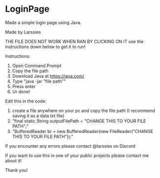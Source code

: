 # LoginPage
Made a simple login page using Java. 

Made by Larssies

THE FILE DOES NOT WORK WHEN RAN BY CLICKING ON IT 
use the instructions down below to get it to run!

Instructions:
1. Open Command Prompt
2. Copy the file path
3. Download Java at https://java.com/
4. Type "java -jar "file path""
5. Press enter
6. Ur done!

Edit this in the code:
1. create a file anywhere on your pc and copy the file path (I recommend saving it as a data.txt file)
1. "final static String outputFilePath = "CHANGE THIS TO YOUR FILE PATH";"
2. "BufferedReader br = new BufferedReader(new FileReader("CHANGE THIS TO YOUR FILE PATH"));"

If you encounter any errors please contact @larssies on Discord

If you want to use this in one of your public projects please contact me about it!

Thank you!
